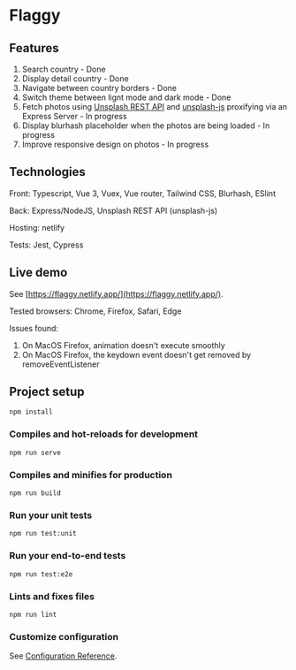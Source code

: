 # Flaggy

## Features
1. Search country - Done
2. Display detail country - Done
3. Navigate between country borders - Done
4. Switch theme between lignt mode and dark mode - Done
5. Fetch photos using [Unsplash REST API](https://unsplash.com/documentation) and [unsplash-js](https://github.com/unsplash/unsplash-js) proxifying via an Express Server - In progress
6. Display blurhash placeholder when the photos are being loaded - In progress
7. Improve responsive design on photos - In progress

## Technologies
Front: Typescript, Vue 3, Vuex, Vue router, Tailwind CSS, Blurhash, ESlint

Back: Express/NodeJS, Unsplash REST API (unsplash-js)

Hosting: netlify

Tests: Jest, Cypress


## Live demo
See [https://flaggy.netlify.app/](https://flaggy.netlify.app/).

Tested browsers: Chrome, Firefox, Safari, Edge

Issues found:
  1. On MacOS Firefox, animation doesn't execute smoothly
  2. On MacOS Firefox, the keydown event doesn't get removed by removeEventListener

## Project setup
```
npm install
```

### Compiles and hot-reloads for development
```
npm run serve
```

### Compiles and minifies for production
```
npm run build
```

### Run your unit tests
```
npm run test:unit
```

### Run your end-to-end tests
```
npm run test:e2e
```

### Lints and fixes files
```
npm run lint
```

### Customize configuration
See [Configuration Reference](https://cli.vuejs.org/config/).
